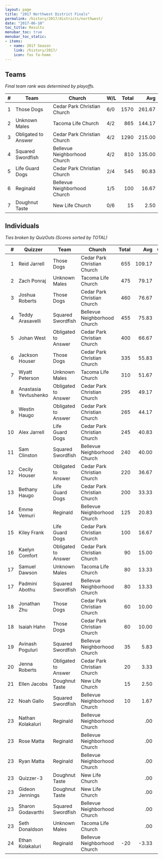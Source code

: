 ```yaml
---
layout: page
title: "2017 Northwest District Finals"
permalink: /history/2017/districts/northwest/
date: "2017-06-10"
toc_title: Results
menubar_toc: true
menubar_toc_static:
- items:
  - name: 2017 Season
    link: /history/2017/
    icon: fas fa-home
---
```


## Teams

*Final team rank was determined by playoffs.*

| # | Team                | Church                       | W/L | Total | Avg    |
|--:|---------------------|------------------------------|-----|------:|-------:|
| 1 | Those Dogs          | Cedar Park Christian Church  | 6/0 | 1570  | 261.67 |
| 2 | Unknown Males       | Tacoma Life Church           | 4/2 | 865   | 144.17 |
| 3 | Obligated to Answer | Cedar Park Christian Church  | 4/2 | 1290  | 215.00 |
| 4 | Squared Swordfish   | Bellevue Neighborhood Church | 4/2 | 810   | 135.00 |
| 5 | Life Guard Dogs     | Cedar Park Christian Church  | 2/4 | 545   | 90.83  |
| 6 | Reginald            | Bellevue Neighborhood Church | 1/5 | 100   | 16.67  |
| 7 | Doughnut Taste      | New Life Church              | 0/6 | 15    | 2.50   |

## Individuals

*Ties broken by QuizOuts (Scores sorted by TOTAL)*

| #  | Quizzer               | Team                | Church                       | Total | Avg    | QO |
|---:|-----------------------|---------------------|------------------------------|------:|-------:|---:|
| 1  | Reid Jarrell          | Those Dogs          | Cedar Park Christian Church  | 655   | 109.17 | 6  |
| 2  | Zach Ponraj           | Unknown Males       | Tacoma Life Church           | 475   | 79.17  | 4  |
| 3  | Joshua Roberts        | Those Dogs          | Cedar Park Christian Church  | 460   | 76.67  | 4  |
| 4  | Teddy Arasavelli      | Squared Swordfish   | Bellevue Neighborhood Church | 455   | 75.83  | 5  |
| 5  | Johan West            | Obligated to Answer | Cedar Park Christian Church  | 400   | 66.67  | 3  |
| 6  | Jackson Houser        | Those Dogs          | Cedar Park Christian Church  | 335   | 55.83  | 3  |
| 7  | Wyatt Peterson        | Unknown Males       | Tacoma Life Church           | 310   | 51.67  | 3  |
| 8  | Anastasia Yevtushenko | Obligated to Answer | Cedar Park Christian Church  | 295   | 49.17  | 2  |
| 9  | Westin Haugo          | Obligated to Answer | Cedar Park Christian Church  | 265   | 44.17  | 2  |
| 10 | Alex Jarrell          | Life Guard Dogs     | Cedar Park Christian Church  | 245   | 40.83  | 3  |
| 11 | Sam Clinston          | Squared Swordfish   | Bellevue Neighborhood Church | 240   | 40.00  | 1  |
| 12 | Cecily Houser         | Obligated to Answer | Cedar Park Christian Church  | 220   | 36.67  | 2  |
| 13 | Bethany Haugo         | Life Guard Dogs     | Cedar Park Christian Church  | 200   | 33.33  | 1  |
| 14 | Emme Vemuri           | Reginald            | Bellevue Neighborhood Church | 125   | 20.83  | 1  |
| 15 | Kiley Frank           | Life Guard Dogs     | Cedar Park Christian Church  | 100   | 16.67  |    |
| 16 | Kaelyn Comfort        | Obligated to Answer | Cedar Park Christian Church  | 90    | 15.00  |    |
| 17 | Samuel Dawson         | Unknown Males       | Tacoma Life Church           | 80    | 13.33  |    |
| 17 | Padmini Abothu        | Squared Swordfish   | Bellevue Neighborhood Church | 80    | 13.33  |    |
| 18 | Jonathan Zhu          | Those Dogs          | Cedar Park Christian Church  | 60    | 10.00  |    |
| 18 | Isaiah Hahn           | Those Dogs          | Cedar Park Christian Church  | 60    | 10.00  |    |
| 19 | Avinash Poguluri      | Squared Swordfish   | Bellevue Neighborhood Church | 35    | 5.83   |    |
| 20 | Jenna Roberts         | Obligated to Answer | Cedar Park Christian Church  | 20    | 3.33   |    |
| 21 | Ellen Jacobs          | Doughnut Taste      | New Life Church              | 15    | 2.50   |    |
| 22 | Noah Gallo            | Squared Swordfish   | Bellevue Neighborhood Church | 10    | 1.67   |    |
| 23 | Nathan Kolakaluri     | Reginald            | Bellevue Neighborhood Church |       | .00    |    |
| 23 | Rose Matta            | Reginald            | Bellevue Neighborhood Church |       | .00    |    |
| 23 | Ryan Matta            | Reginald            | Bellevue Neighborhood Church |       | .00    |    |
| 23 | Quizzer-3             | Doughnut Taste      | New Life Church              |       | .00    |    |
| 23 | Gideon Jennings       | Doughnut Taste      | New Life Church              |       | .00    |    |
| 23 | Sharon Godavarthi     | Squared Swordfish   | Bellevue Neighborhood Church |       | .00    |    |
| 23 | Seth Donaldson        | Unknown Males       | Tacoma Life Church           |       | .00    |    |
| 24 | Ethan Kolakaluri      | Reginald            | Bellevue Neighborhood Church | -20   | -3.33  |    |
